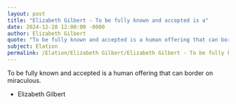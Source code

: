 ```yaml
---
layout: post
title: "Elizabeth Gilbert - To be fully known and accepted is a"
date: 2024-12-28 12:00:00 -0000
author: Elizabeth Gilbert
quote: "To be fully known and accepted is a human offering that can border on miraculous."
subject: Elation
permalink: /Elation/Elizabeth Gilbert/Elizabeth Gilbert - To be fully known and accepted is a
---
```


To be fully known and accepted is a human offering that can border on miraculous.

- Elizabeth Gilbert

